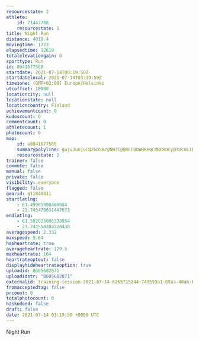 ```yaml
---
resourcestate: 2
athlete:
    id: 71447788
    resourcestate: 1
title: Night Run
distance: 4018.4
movingtime: 1723
elapsedtime: 12619
totalelevationgain: 0
sporttype: Run
id: 8041677568
startdate: 2021-07-14T00:19:50Z
startdatelocal: 2021-07-14T03:19:50Z
timezone: (GMT+02:00) Europe/Helsinki
utcoffset: 10800
locationcity: null
locationstate: null
locationcountry: Finland
achievementcount: 0
kudoscount: 0
commentcount: 0
athletecount: 1
photocount: 0
map:
    id: a8041677568
    summarypolyline: gujvJuo|oCQZGDSBc@NW?I@QRECQDWHKHQCMBOROCy@TOCULIEO?YLUTGPEZGfACHEDK@OJK@a@`AG@GFDFBX@bADXBp@Fp@BpBHpA@fADvAN`BXbCDr@?A?CC@YR]n@QDEDS|@K@CDMBMLIAQLG?WPM@]TUROCMFSn@KTG\GPM`AAn@BbAH`@JlAFVPtABTFJJJDXLL@CBt@HD?NJr@G`@Jl@?RVhAHXZ`BAf@H~ACzAMbAi@lBMt@i@zGCRKZi@dAIXa@~@Wb@KBE?g@SS?MDUR_AbAQBe@EMDIFY|@Ej@Bh@KlAu@dCc@~Bi@~AMp@El@Dh@N|@Th@Nn@Hj@DdAAlAGbBOjBIVA`@QlA@TKr@Ad@AnBDJHh@JjAFXFHFAFIXcA`@eCDk@La@^sBNg@PcADc@TeABYCWQ[c@]c@UMIQ[k@wA[gAm@aBK{@?o@N{@f@wAh@wCn@_CPqAHyALe@NQLED?b@Jj@C\YT]RQDC`@?f@DP?Zm@ZcARc@P}@Rg@L_ANwCH_ARmAVq@Fc@P[Ja@JoAEiCM}AQo@QuAEaAEU?eAGYAWCMIOEy@Oo@Gw@Mu@Em@Ow@Ai@DQD}@H_@@W@CPKDYNMDBTARMVEBDHWLAFILGHBTSXIJIFG@GCSDYDCVAHIB?@GFCFWX]BOBC?SIk@Co@Ke@KmAGoAQyAA_@D]GeA@OEg@AmAIcA
    resourcestate: 2
trainer: false
commute: false
manual: false
private: false
visibility: everyone
flagged: false
gearid: g11840811
startlatlng:
    - 61.49981000460684
    - 23.745476631447673
endlatlng:
    - 61.502025006338954
    - 23.742558304220438
averagespeed: 2.332
maxspeed: 5.64
hasheartrate: true
averageheartrate: 129.5
maxheartrate: 164
heartrateoptout: false
displayhideheartrateoption: true
uploadid: 8605682871
uploadidstr: "8605682871"
externalid: training-session-2021-07-14-6265715244-749593a1-69aa-40ab-b5d2-d914ebd9b899.fit
fromacceptedtag: false
prcount: 0
totalphotocount: 0
haskudoed: false
draft: false
date: 2021-07-14 03:19:50 +0000 UTC
---
```

Night Run
